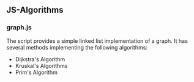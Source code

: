 ## JS-Algorithms

###  graph.js
The script provides a simple linked list implementation of a graph. It has several methods implementing the following algorithms: 
- Dijkstra's Algorithm
- Kruskal's Algorithms
- Prim's Algorithm

